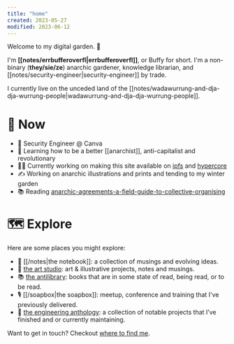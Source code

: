 ```yaml
---
title: "home"
created: 2023-05-27
modified: 2023-06-12
---
```


Welcome to my digital garden. 🌱

I'm **[[notes/errbufferoverfl|errbufferoverfl]]**, or Buffy for short. I'm a non-binary (**they/sie/ze**) anarchic gardener, knowledge librarian, and [[notes/security-engineer|security-engineer]] by trade.

I currently live on the unceded land of the [[notes/wadawurrung-and-dja-dja-wurrung-people|wadawurrung-and-dja-dja-wurrung-people]].

# 🌈 Now

- 📐 Security Engineer @ Canva
- 🧠 Learning how to be a better [[anarchist]], anti-capitalist and revolutionary
- 👨‍💻 Currently working on making this site available on [ipfs](notes/ipfs.md) and [hypercore](notes/hypercore.md)
- ✍️ Working on anarchic illustrations and prints and tending to my winter garden
- 📚 Reading [anarchic-agreements-a-field-guide-to-collective-organising](books/anarchic-agreements-a-field-guide-to-collective-organising.md)

# 🗺️ Explore

Here are some places you might explore:

- 📖 [[/notes|the notebook]]: a collection of musings and evolving ideas.
- 🎨 [the art studio](the%20art%20studio.md): art & illustrative projects, notes and musings.
- 📚 [the antilibrary](the%20antilibrary.md): books that are in some state of read, being read, or to be read.
- 🎙️ [[/soapbox|the soapbox]]: meetup, conference and training that I've previously delivered.
- 🔧 [the engineering anthology](notes/projects.md): a collection of notable projects that I’ve finished and or currently maintaining.

Want to get in touch? Checkout [where to find me](https://links.errbufferoverfl.me).